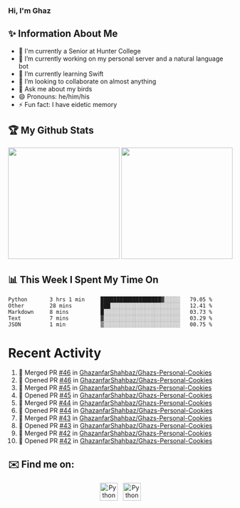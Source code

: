 ### Hi, I'm Ghaz

<!--
**GhazanfarShahbaz/GhazanfarShahbaz** is a ✨ _special_ ✨ repository because its `README.md` (this file) appears on your GitHub profile.

Here are some ideas to get you started:
-->

## ✨ Information About Me 
- 🏫 I'm currently a Senior at Hunter College 
- 🔭 I’m currently working on my personal server and a natural language bot
- 🌱 I’m currently learning Swift 
- 👯 I’m looking to collaborate on almost anything
- 💬 Ask me about my birds
- 😄 Pronouns: he/him/his
- ⚡ Fun fact: I have eidetic memory


## 🏆 My Github Stats
<div>
    <img height="250em" src="https://github-readme-stats.vercel.app/api?username=GhazanfarShahbaz&theme=tokyonight&show_icons=true&hide_border=true&&count_private=true&include_all_commits=true" />
    <img height="250em" src="https://github-readme-stats.vercel.app/api/top-langs/?username=GhazanfarShahbaz&theme=tokyonight&show_icons=true&hide_border=true&&count_private=true&include_all_commits=true" />
</div>

## 📊 This Week I Spent My Time On
<!--START_SECTION:waka-->

```text
Python       3 hrs 1 min     ███████████████████▓░░░░░   79.05 %
Other        28 mins         ███░░░░░░░░░░░░░░░░░░░░░░   12.41 %
Markdown     8 mins          █░░░░░░░░░░░░░░░░░░░░░░░░   03.73 %
Text         7 mins          ▓░░░░░░░░░░░░░░░░░░░░░░░░   03.29 %
JSON         1 min           ▒░░░░░░░░░░░░░░░░░░░░░░░░   00.75 %
```

<!--END_SECTION:waka-->

#  Recent Activity 
<!--START_SECTION:activity-->
1. 🎉 Merged PR [#46](https://github.com/GhazanfarShahbaz/Ghazs-Personal-Cookies/pull/46) in [GhazanfarShahbaz/Ghazs-Personal-Cookies](https://github.com/GhazanfarShahbaz/Ghazs-Personal-Cookies)
2. 💪 Opened PR [#46](https://github.com/GhazanfarShahbaz/Ghazs-Personal-Cookies/pull/46) in [GhazanfarShahbaz/Ghazs-Personal-Cookies](https://github.com/GhazanfarShahbaz/Ghazs-Personal-Cookies)
3. 🎉 Merged PR [#45](https://github.com/GhazanfarShahbaz/Ghazs-Personal-Cookies/pull/45) in [GhazanfarShahbaz/Ghazs-Personal-Cookies](https://github.com/GhazanfarShahbaz/Ghazs-Personal-Cookies)
4. 💪 Opened PR [#45](https://github.com/GhazanfarShahbaz/Ghazs-Personal-Cookies/pull/45) in [GhazanfarShahbaz/Ghazs-Personal-Cookies](https://github.com/GhazanfarShahbaz/Ghazs-Personal-Cookies)
5. 🎉 Merged PR [#44](https://github.com/GhazanfarShahbaz/Ghazs-Personal-Cookies/pull/44) in [GhazanfarShahbaz/Ghazs-Personal-Cookies](https://github.com/GhazanfarShahbaz/Ghazs-Personal-Cookies)
6. 💪 Opened PR [#44](https://github.com/GhazanfarShahbaz/Ghazs-Personal-Cookies/pull/44) in [GhazanfarShahbaz/Ghazs-Personal-Cookies](https://github.com/GhazanfarShahbaz/Ghazs-Personal-Cookies)
7. 🎉 Merged PR [#43](https://github.com/GhazanfarShahbaz/Ghazs-Personal-Cookies/pull/43) in [GhazanfarShahbaz/Ghazs-Personal-Cookies](https://github.com/GhazanfarShahbaz/Ghazs-Personal-Cookies)
8. 💪 Opened PR [#43](https://github.com/GhazanfarShahbaz/Ghazs-Personal-Cookies/pull/43) in [GhazanfarShahbaz/Ghazs-Personal-Cookies](https://github.com/GhazanfarShahbaz/Ghazs-Personal-Cookies)
9. 🎉 Merged PR [#42](https://github.com/GhazanfarShahbaz/Ghazs-Personal-Cookies/pull/42) in [GhazanfarShahbaz/Ghazs-Personal-Cookies](https://github.com/GhazanfarShahbaz/Ghazs-Personal-Cookies)
10. 💪 Opened PR [#42](https://github.com/GhazanfarShahbaz/Ghazs-Personal-Cookies/pull/42) in [GhazanfarShahbaz/Ghazs-Personal-Cookies](https://github.com/GhazanfarShahbaz/Ghazs-Personal-Cookies)
<!--END_SECTION:activity-->



## ✉️ Find me on:
<p align="center">
    <a href="https://www.linkedin.com/in/ghazanfarshahbaz/" target="_blank" rel="noopener noreferrer"> <img src="https://cdn.jsdelivr.net/npm/simple-icons@v3/icons/linkedin.svg" alt="Python" height="40" style="vertical-align:top; margin:4px"></a>
    <a href="mailto:ghazanfarshahbaz2409@gmail.com"> <img src="https://cdn.jsdelivr.net/npm/simple-icons@v3/icons/gmail.svg" alt="Python" height="40" style="vertical-align:top; margin:4px"></a>
</p>

<!-- Themes:
https://github.com/anuraghazra/github-readme-stats/blob/master/themes/README.md -->
